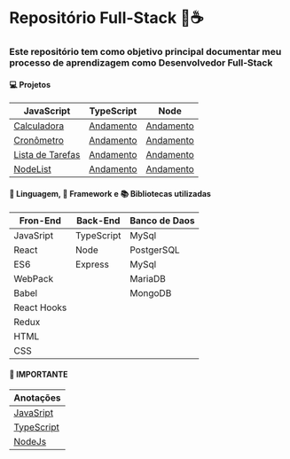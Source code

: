# Repositório Full-Stack 🤖☕
### Este repositório tem como objetivo principal documentar meu processo de aprendizagem como Desenvolvedor Full-Stack 

#### 💻 Projetos 
| JavaScript  | TypeScript | Node |
| ------------- | ------------- | ------------- |
| [Calculadora](./Projetos//%5B%2004%20%5D%20Calculadora/)  | [Andamento]()   | [Andamento]()   |
| [Cronômetro](./Projetos/%5B%2002%20%5D%20Cronometro/) | [Andamento]()   | [Andamento]()   |
| [Lista de Tarefas](./Projetos/%5B%2003%20%5D%20ListaDetarefas/)   |[Andamento]()   |[Andamento]()   |
| [NodeList](./Projetos/%5B%2001%20%5D%20NodeList/) | [Andamento]()   | [Andamento]()   |

#### 🧠 Linguagem, 🚀 Framework e 📚 Bibliotecas utilizadas 
| Fron-End  | Back-End | Banco de Daos |
| ------------- | ------------- | ------------- |
| JavaSript| TypeScript | MySql|
| React| Node | PostgerSQL|
| ES6 | Express | MySql|
| WebPack|  | MariaDB|
| Babel|  | MongoDB|
| React Hooks|  | |
| Redux |  | |
| HTML |  | |
| CSS |  | |


#### 🤯 IMPORTANTE 
| Anotações  |
| ------------- | 
| [JavaSript](./JavaScript/README.md) |
| [TypeScript](./TypeScript/README.md) |
| [NodeJs](./Node/README.md) |


